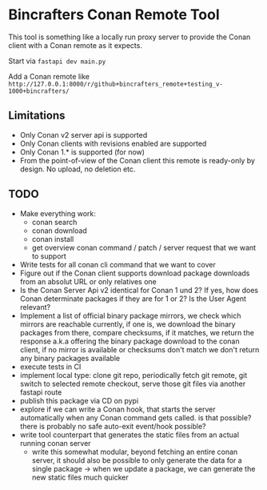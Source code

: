 # Bincrafters Conan Remote Tool

This tool is something like a locally run proxy server to provide the Conan client with a Conan remote as it expects.


Start via `fastapi dev main.py`

Add a Conan remote like `http://127.0.0.1:8000/r/github+bincrafters_remote+testing_v-1000+bincrafters/`


## Limitations

  * Only Conan v2 server api is supported
  * Only Conan clients with revisions enabled are supported
  * Only Conan 1.* is supported (for now)
  * From the point-of-view of the Conan client this remote is ready-only by design. No upload, no deletion etc.


## TODO

  * Make everything work:
    * conan search
    * conan download
    * conan install
    * get overview conan command / patch / server request that we want to support
  * Write tests for all conan cli command that we want to cover
  * Figure out if the Conan client supports download package downloads from an absolut URL or only relatives one
  * Is the Conan Server Api v2 identical for Conan 1 und 2? If yes, how does Conan determinate packages if they are for 1 or 2? Is the User Agent relevant?
  * Implement a list of official binary package mirrors, we check which mirrors are reachable currently, if one is, we download the binary packages from there, compare checksums, if it matches, we return the response a.k.a offering the binary package download to the conan client, if no mirror is available or checksums don't match we don't return any binary packages available
  * execute tests in CI
  * implement local type: clone git repo, periodically fetch git remote, git switch to selected remote checkout, serve those git files via another fastapi route
  * publish this package via CD on pypi
  * explore if we can write a Conan hook, that starts the server automatically when any Conan command gets called. is that possible? there is probably no safe auto-exit event/hook possible?
  * write tool counterpart that generates the static files from an actual running conan server
    * write this somewhat modular, beyond fetching an entire conan server, it should also be possible to only generate the data for a single package -> when we update a package, we can generate the new static files much quicker
